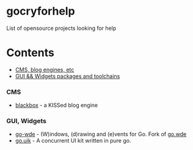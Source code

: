 # gocryforhelp
List of opensource projects looking for help

# Contents
  - [CMS, blog engines, etc](#cms)
  - [GUI && Widgets packages and toolchains](#gui-widgets)


### CMS

* [blackbox](https://github.com/ninedraft/blackbox) - a KISSed blog engine

### GUI, Widgets

* [go-wde](https://github.com/kirillDanshin/go-wde) - (W)indows, (d)rawing and (e)vents for Go. Fork of [go.wde](https://github.com/skelterjohn/go.wde)
* [go.uik](https://github.com/kirillDanshin/go.uik) - A concurrent UI kit written in pure go.
